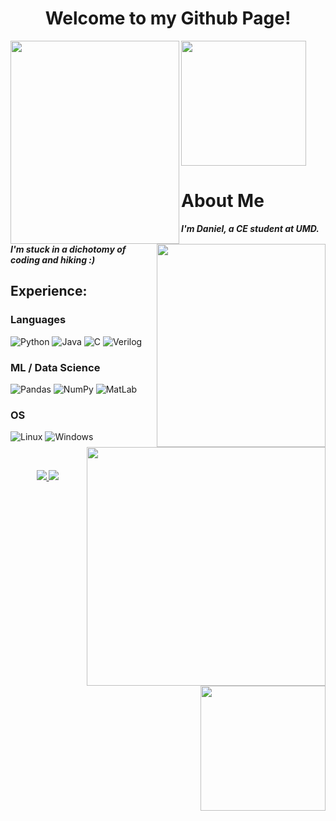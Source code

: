 <h1 align="center">Welcome to my Github Page!</h1>
<p>
  <img align="left" src="https://github.com/Daniel-Lamb/Thanks-for-visiting/assets/96439440/07e02d44-2ad7-473f-9147-3c597c71ec9b" width="270px" height="325px">
  <img align="right" src="https://github.com/Daniel-Lamb/Thanks-for-visiting/assets/96439440/07e02d44-2ad7-473f-9147-3c597c71ec9b" width="270px" height="325px">
  <img align="center" src="https://github.com/Daniel-Lamb/Thanks-for-visiting/assets/96439440/41d81fcb-ced3-43ce-b2e7-fc56622172cc" width="200px">
</p>

# About Me
<p>
  <img align="right" src="https://github.com/Daniel-Lamb/Thanks-for-visiting/assets/96439440/b003cb40-f821-4b3f-935a-95f39b2a3608" width="382px">  
  <i><b>I'm Daniel, a CE student at UMD.  I'm stuck in a dichotomy of coding and hiking :)</b></i>
  <br>

  <h2 align="left">Experience:</h2>
</p>

### Languages
![Python](https://img.shields.io/badge/python-green?style=for-the-badge&logo=python)
![Java](https://img.shields.io/badge/java-green?style=for-the-badge&logo=openjdk)
![C](https://img.shields.io/badge/c-green?style=for-the-badge)
![Verilog](https://img.shields.io/badge/Verilog-green?style=for-the-badge)

<img align="right" src="https://media2.giphy.com/media/FlPJcTplkfefDCKq2b/giphy.gif?cid=ecf05e47pwbaog6dnk7ns7ngbnfn7yk1b1fmkvvzorgj3cx4&ep=v1_gifs_related&rid=giphy.gif&ct=g" width="200px" height="200px">

### ML / Data Science
![Pandas](https://img.shields.io/badge/pandas-green?style=for-the-badge&logo=pandas)
![NumPy](https://img.shields.io/badge/numpy-green?style=for-the-badge&logo=numpy)
![MatLab](https://img.shields.io/badge/MatLab-green?style=for-the-badge)

### OS

![Linux](https://img.shields.io/badge/linux-green?style=for-the-badge&logo=Linux)
![Windows](https://img.shields.io/badge/Windows-green?style=for-the-badge&logo=Windows)

<br>
<p align="center">
  <a href="https://www.linkedin.com/in/daniel--lamb/">
    <img src="https://github-production-user-asset-6210df.s3.amazonaws.com/96439440/241527087-fd261112-2706-441f-8724-7bca296bc2f2.png" />
  </a>
  <a href="https://portfolium.com/Daniel_Lamb">
    <img src="https://github-production-user-asset-6210df.s3.amazonaws.com/96439440/241527354-1bcb6c22-7625-4ab7-b0a1-60a5abb07ee4.png" />
  </a>
</p>
